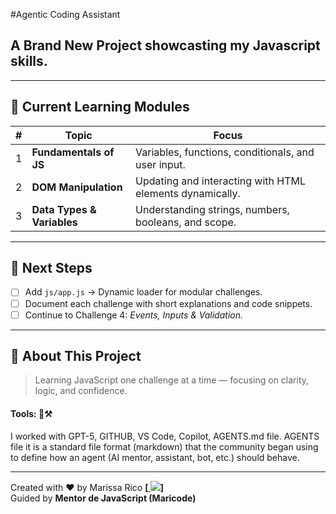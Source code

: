 #Agentic Coding Assistant

## A Brand New Project showcasting my Javascript skills. 
---

## 🧩 Current Learning Modules

| # | Topic | Focus |
|---|-------|--------|
| 1 | **Fundamentals of JS** | Variables, functions, conditionals, and user input. |
| 2 | **DOM Manipulation** | Updating and interacting with HTML elements dynamically. |
| 3 | **Data Types & Variables** | Understanding strings, numbers, booleans, and scope. |

---

## 🚀 Next Steps

- [ ] Add `js/app.js` → Dynamic loader for modular challenges.  
- [ ] Document each challenge with short explanations and code snippets.  
- [ ] Continue to Challenge 4: *Events, Inputs & Validation.*

---

## 💬 About This Project

> Learning JavaScript one challenge at a time — focusing on clarity, logic, and confidence. 

####  Tools: 🔬⚒️

I worked with GPT-5,  GITHUB, VS Code, Copilot, AGENTS.md file. AGENTS file it is a standard file format (markdown) that the community began using to define how an agent (AI mentor, assistant, bot, etc.) should behave.

-------------

Created with ❤️ by Marissa Rico **[<a href="https://www.linkedin.com/in/marissarico" target="_blank"> <img src="https://img.shields.io/badge/-LinkedIn-%230077B5?style=for-the-badge&logo=linkedin&logoColor=white" target="_blank"></a>]**  
Guided by **Mentor de JavaScript (Maricode)**
